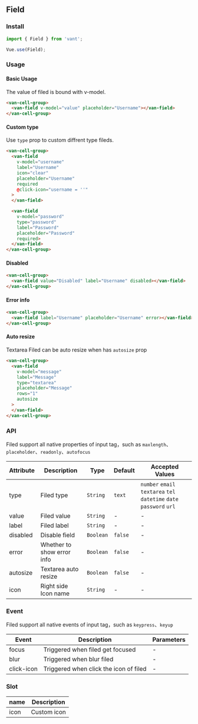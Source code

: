 ## Field

### Install
``` javascript
import { Field } from 'vant';

Vue.use(Field);
```

### Usage

#### Basic Usage
The value of filed is bound with v-model.

```html
<van-cell-group>
  <van-field v-model="value" placeholder="Username"></van-field>
</van-cell-group>
```

#### Custom type
Use `type` prop to custom diffrent type fileds.

```html
<van-cell-group>
  <van-field
    v-model="username"
    label="Username"
    icon="clear"
    placeholder="Username"
    required
    @click-icon="username = ''"
  >
  </van-field>

  <van-field
    v-model="password"
    type="password"
    label="Password"
    placeholder="Password"
    required>
  </van-field>
</van-cell-group>
```

#### Disabled

```html
<van-cell-group>
  <van-field value="Disabled" label="Username" disabled></van-field>
</van-cell-group>
```

#### Error info

```html
<van-cell-group>
  <van-field label="Username" placeholder="Username" error></van-field>
</van-cell-group>
```

#### Auto resize
Textarea Filed can be auto resize when has `autosize` prop

```html
<van-cell-group>
  <van-field
    v-model="message"
    label="Message"
    type="textarea"
    placeholder="Message"
    rows="1"
    autosize
  >
  </van-field>
</van-cell-group>
```

### API
Filed support all native properties of input tag，such as `maxlength`、`placeholder`、`readonly`、`autofocus`

| Attribute | Description | Type | Default | Accepted Values |
|-----------|-----------|-----------|-------------|-------------|
| type | Filed type | `String` | `text` | `number` `email` `textarea` `tel` `datetime` `date` `password` `url` |
| value | Filed value | `String` | - | - |
| label | Filed label | `String` | - | - |
| disabled | Disable field | `Boolean` | `false` | - |
| error | Whether to show error info | `Boolean` | `false` | - |
| autosize | Textarea auto resize | `Boolean` | `false` | - |
| icon | Right side Icon name | `String` | - | - |

### Event
Filed support all native events of input tag，such as `keypress`、`keyup`

| Event | Description | Parameters |
|-----------|-----------|-----------|
| focus | Triggered when filed get focused | - |
| blur | Triggered when blur filed | - |
| click-icon | Triggered when click the icon of filed | - |

### Slot

| name | Description |
|-----------|-----------|
| icon | Custom icon |
